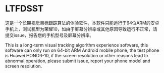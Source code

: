 # LTFDSST

这是一个长期视觉目标跟踪算法的体验软件，本软件只能运行于64位ARM的安卓手机上，测试机型为荣耀10，如由于屏幕分辨率或其他原因导致运行不正常，请提交issue，报告您的手机型号及屏幕分辨率。

This is a long-term visual tracking algorithm experience software, this software can only run on 64-bit ARM Android mobile phone, the test phone is Huawei HONOR-10, if the screen resolution or other reasons lead to abnormal operation, please submit issue, report your phone model and screen resolution.
